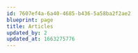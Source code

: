 ```yaml
---
id: 7607ef4a-6a40-4685-b436-5a58ba2f2ae2
blueprint: page
title: Articles
updated_by: 2
updated_at: 1663275776
---
```

